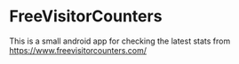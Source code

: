 # FreeVisitorCounters
This is a small android app for checking the latest stats from https://www.freevisitorcounters.com/